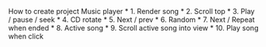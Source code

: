 How to create project Music player
    * 1. Render song
    * 2. Scroll top
    * 3. Play / pause / seek
    * 4. CD rotate
    * 5. Next / prev
    * 6. Random
    * 7. Next / Repeat when ended
    * 8. Active song
    * 9. Scroll  active song into view
    * 10. Play song when click
